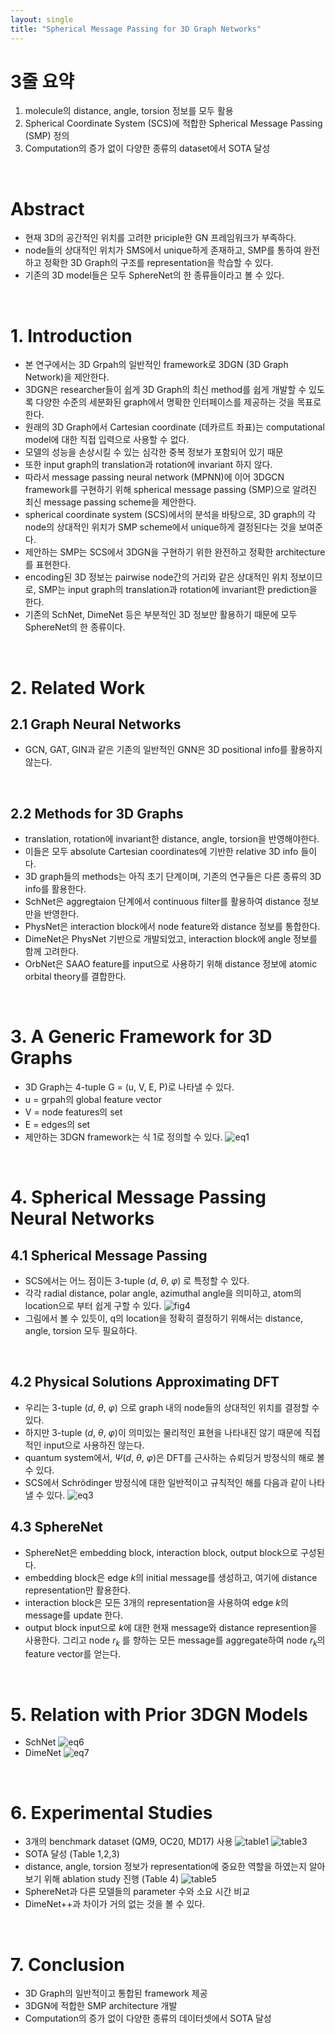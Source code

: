 ```yaml
---
layout: single
title: "Spherical Message Passing for 3D Graph Networks"
---
```


# 3줄 요약
1. molecule의 distance, angle, torsion 정보를 모두 활용
2. Spherical Coordinate System (SCS)에 적합한 Spherical Message Passing (SMP) 정의
3. Computation의 증가 없이 다양한 종류의 dataset에서 SOTA 달성
<br />

# Abstract
- 현재 3D의 공간적인 위치를 고려한 priciple한 GN 프레임워크가 부족하다.
- node들의 상대적인 위치가 SMS에서 unique하게 존재하고, SMP를 통하여 완전하고 정확한 3D Graph의 구조를 representation을 학습할 수 있다. 
- 기존의 3D model들은 모두 SphereNet의 한 종류들이라고 볼 수 있다.

<br />

 # 1. Introduction
 - 본 연구에서는 3D Grpah의 일반적인 framework로 3DGN (3D Graph Network)을 제안한다. 
 - 3DGN은 researcher들이 쉽게 3D Graph의 최신 method를 쉽게 개발할 수 있도록 다양한 수준의  세분화된 graph에서 명확한 인터페이스를 제공하는 것을 목표로 한다.
 - 원래의 3D Graph에서 Cartesian coordinate (데카르트 좌표)는 computational model에 대한 직접 입력으로 사용할 수 없다.
 - 모델의 성능을 손상시킬 수 있는 심각한 중복 정보가 포함되어 있기 때문
 - 또한 input graph의 translation과 rotation에 invariant 하지 않다.
 - 따라서 message passing neural network (MPNN)에 이어 3DGCN framework를 구현하기 위해 spherical message passing (SMP)으로 알려진 최신 message passing scheme을 제안한다.
 - spherical coordinate system (SCS)에서의 분석을 바탕으로, 3D graph의 각 node의 상대적인 위치가 SMP scheme에서 unique하게 결정된다는 것을 보여준다.
 - 제안하는 SMP는 SCS에서 3DGN을 구현하기 위한 완전하고 정확한 architecture를 표현한다.
 - encoding된 3D 정보는 pairwise node간의 거리와 같은 상대적인 위치 정보이므로, SMP는 input graph의 translation과 rotation에 invariant한 prediction을 한다.
 - 기존의 SchNet, DimeNet 등은 부분적인 3D 정보만 활용하기 때문에 모두 SphereNet의 한 종류이다.
  
<br />

# 2. Related Work
## 2.1 Graph Neural Networks
- GCN, GAT, GIN과 같은 기존의 일반적인 GNN은 3D positional info를 활용하지 않는다.

<br />

## 2.2 Methods for 3D Graphs
- translation, rotation에 invariant한 distance, angle, torsion을 반영해야한다.
- 이들은 모두 absolute Cartesian coordinates에 기반한 relative 3D info 들이다.
- 3D graph들의 methods는 아직 초기 단계이며, 기존의 연구들은 다른 종류의 3D info를 활용한다.
- SchNet은 aggregtaion 단계에서 continuous filter를 활용하여 distance 정보만을 반영한다.
- PhysNet은 interaction block에서 node feature와 distance 정보를 통합한다.
- DimeNet은 PhysNet 기반으로 개발되었고, interaction block에 angle 정보를 함께 고려한다.
- OrbNet은 SAAO feature를 input으로 사용하기 위해 distance 정보에 atomic orbital theory를 결합한다.

<br />

# 3. A Generic Framework for 3D Graphs
- 3D Graph는 4-tuple G = (u, V, E, P)로 나타낼 수 있다.
- u = grpah의 global feature vector
- V = node features의 set
- E = edges의 set
- 제안하는 3DGN framework는 식 1로 정의할 수 있다.
 ![eq1](../images/2022-02-11-spherenet/eq1.png)

<br />

# 4. Spherical Message Passing Neural Networks
## 4.1 Spherical Message Passing
- SCS에서는 어느 점이든 3-tuple ($d$, $\theta$, $\varphi$) 로 특정할 수 있다.
- 각각 radial distance, polar angle, azimuthal angle을 의미하고, atom의 location으로 부터 쉽게 구할 수 있다.
![fig4](../images/2022-02-11-spherenet/fig4.png)
- 그림에서 볼 수 있듯이, q의 location을 정확히 결정하기 위해서는 distance, angle, torsion 모두 필요하다.

<br />

## 4.2 Physical Solutions Approximating DFT
- 우리는 3-tuple ($d$, $\theta$, $\varphi$) 으로 graph 내의 node들의 상대적인 위치를 결정할 수 있다.
- 하지만 3-tuple ($d$, $\theta$, $\varphi$)이 의미있는 물리적인 표현을 나타내진 않기 때문에 직접적인 input으로 사용하진 않는다.
- quantum system에서, $\Psi$($d$, $\theta$, $\varphi$)은 DFT를 근사하는 슈뢰딩거 방정식의 해로 볼 수 있다.
- SCS에서 Schrödinger 방정식에 대한 일반적이고 규칙적인 해를 다음과 같이 나타낼 수 있다.
![eq3](../images/2022-02-11-spherenet/eq3.png)

## 4.3 SphereNet
- SphereNet은 embedding block, interaction block, output block으로 구성된다.
- embedding block은 edge $k$의 initial message를 생성하고, 여기에 distance representation만 활용한다.
- interaction block은 모든 3개의 representation을 사용하여 edge $k$의 message를 update 한다.
- output block input으로 $k$에 대한 현재 message와 distance represention을 사용한다. 그리고 node $r_{k}$ 를 향하는 모든 message를 aggregate하여 node $r_{k}$의 feature vector를 얻는다.

<br />

# 5. Relation with Prior 3DGN Models
- SchNet
![eq6](../images/2022-02-11-spherenet/eq6.png)
- DimeNet
![eq7](../images/2022-02-11-spherenet/eq7.png)

<br />

# 6. Experimental Studies
- 3개의 benchmark dataset (QM9, OC20, MD17) 사용
![table1](../images/2022-02-11-spherenet/table1.png)
![table3](../images/2022-02-11-spherenet/table3.png)
- SOTA 달성 (Table 1,2,3)
- distance, angle, torsion 정보가 representation에 중요한 역할을 하였는지 알아보기 위해 ablation study 진행 (Table 4)
![table5](../images/2022-02-11-spherenet/table5.png)
- SphereNet과 다른 모델들의 parameter 수와 소요 시간 비교
- DimeNet++과 차이가 거의 없는 것을 볼 수 있다.

<br />

# 7. Conclusion
- 3D Graph의 일반적이고 통합된 framework 제공
- 3DGN에 적합한 SMP architecture 개발
- Computation의 증가 없이 다양한 종류의 데이터셋에서 SOTA 달성
